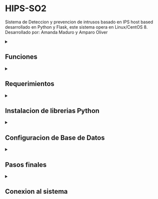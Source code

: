 # HIPS-SO2
Sistema de Deteccion y prevencion de intrusos basado en IPS host based desarrollado en Python y Flask, este sistema opera en Linux/CentOS 8. Desarrollado por: Amanda Maduro y Amparo Oliver
<details>
<summary markdown="span"> 

## Funciones
</summary>

  1. Verificar archivos binarios de sistema y modificaciones realizadas
     en el archivo /etc/passwd o /etc/shadow con el uso de la herramienta md5sum.
  2. Verificar usuarios conectados y desde que origen.
  3. Chequear si hay sniffers o si el equipo entro en modo promiscuo. 
  4. Revisar archivos log, detectando los accesos indebidos en el sistema.
  5. Verificar el tamaño de la cola de mails del equipo.
  6. Identificar procesos que consumen un porcentaje elevado de memoria.
  7. Verificar directorios /tmp, detectando archivos ejecutables que pueden ser sospechosos. 
  8. Contralar ataques de DDOS.
  9. Examinar archivos que esten ejecutandose como cron.
 10. Verificar intentos de accesos invalidos a la maquina. 
 
#### Medidas Preventivas:
       1. Matar procesos (kill)
       2. Bloquear IP's
       3. Cambiar contraseña de usuarios.
       4. Bloquear servicios de correo.
       5. Enviar archivos a cuarentena. 
			 
Cuando se genera una alerta o se toma una decision preventiva, esto queda registrado en los logs de *alarmas.log* y *prevencion.log*

</details>

<details>
<summary markdown="span">

## Requerimientos

</summary>

Para que el HIPS funcione correctamente se necesitan de configuraciones previas y la instalacion de algunas librerias de python.

### Python3 
Para instalar python3 ejecutamos:
```
sudo yum install python3 -y
```
### PIP
Para instalar PIP ejecutamos:
```
sudo yum install python3-pip -y
```
### PostgreSQL
Para instalar postgreSQL ejecutamos:
```
# Install the repository RPM:
sudo dnf install -y https://download.postgresql.org/pub/repos/yum/reporpms/EL-8-x86_64/pgdg-redhat-repo-latest.noarch.rpm

# Disable the built-in PostgreSQL module:
sudo dnf -qy module disable postgresql

# Install PostgreSQL:
sudo dnf install -y postgresql14-server

# Optionally initialize the database and enable automatic start:
sudo /usr/pgsql-14/bin/postgresql-14-setup initdb
sudo systemctl enable postgresql-14
sudo systemctl start postgresql-14
```
### IPTables:
Para instalar IPTables ejecutamos:
```
#Paramos el firewalld service
sudo systemctl stop firewalld
sudo systemctl disable firewalld
sudo systemctl mask --now firewalld

#Instalamos IPTables
sudo yum install iptables-services -y

#Ejecutamos el servicio
sudo systemctl start iptables
sudo systemctl start ip6tables

#Habilitamos sistema
sudo systemctl enable iptables
sudo systemctl enable ip6tables
```
Si queremos asegurarnos que este funcionando ejecutamos:
```
sudo systemctl status iptables
sudo systemctl status ip6tables
```
</details>

<details>
<summary markdown="span">

## Instalacion de librerias Python
</summary>

### Librerias requeridas:
	- psycopg2
	- delegator
	- flask 
	- flask-login
	- flask-sqlalchemy
Comando a ejecutar: ```sudo pip3 install <libreria>```

**En caso de tener problemas instalando psycopg2:**

Si tiene este error: ``` Error: pg_config executable not found ```

Ejecute lo siguiente:
``` sudo yum install postgresql postgresql-devel python-devel ```

Si no se encuentra python-devel, ejecute:
``` yum search python3 | grep devel ```

Seleccione el que quiera instalar segun la version de python y ejecute:
``` sudo yum install -y <paquete_seleccionado> ```

Por ultimo ejecute: ```sudo PATH=$PATH:/usr/pgsql-14/bin/ pip3 install psycopg2```
</details>

<details>
<summary markdown="span">

## Configuracion de Base de Datos 
</summary>

Generamos nueva contraseña para el usuario **postgres**:
Ejecutamos:
```
sudo su postgres
psql
```
``` sql
ALTER USER "postgres" WITH password '<nueva contraseña>';

```
Ahora debemos crear una base de datos llamada **"hips"** y conectarnos a ella. Ejecutamos:
```sql
CREATE DATABASE hips;
\c hips
```
#### Configuracion de pg_hba.conf:
Para que la base de datos pueda funcionar correctamente debemos cambiar el metodo de autentificacion a MD5. Si se encuentra conectado a la base de datos. Ejecutamos:
```
\q 
vim /var/lib/pgsql/14/data/pg_hba.conf
```
Cambiamos:
``` diff
+ local all all peer -> local all all md5
```
Volvemos a root y reiniciamos el servidos de PostgreSQL: 
``` sudo systemctl restart postgres-14.service ```

##Servicio httpd:
Para instalarlo, en caso de no tenerlo. Nos dirijimos al usuario root y ejecutamos:
```
sudo yum install httpd
sudo systemctl start htttpd
sudo systemctl start ssh
```
</details>
<details>
<summary markdown="span">

## Pasos finales
</summary>

Debe crear un archivo con el nombre **"database.ini"** para poder acceder a datos del administrados de HIPS, este debe ser de la siguiente forma
```ini
; Archivo para configuraciones de HIPS

[DEFAULT]
DB_NAME = hips
DB_USER = postgres
DB_PASSWORD = 

[ADMIN]
HIPS_CORREO_ADMIN = 
```
Los campos que no estan completados, se deberan completar con los datos del administrador

Antes que nada, para poblar la base de datos y crear los directorios con los archivos .log debemos ejecutar desde root:
```python
python3 configuracion.py
```
</details>
<details>
<summary markdown="span">

## Conexion al sistema
</summary>

Ejecute el archivo **servidor.py** y en la terminal le va a indicar a que link debe conectarse, despues ingrese y pruebe nuestro sistema HIPS. Es recomendable ejecutarlo desde un usuario root. Para ingresar al sistema debe agregar la contraseña de su usuario en el archivo **"lista_usuario.txt"**

</details>
